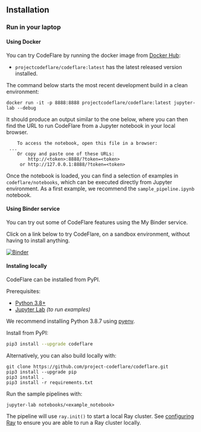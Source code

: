 <!--
{% comment %}
Copyright 2021 IBM

Licensed under the Apache License, Version 2.0 (the "License");
you may not use this file except in compliance with the License.
You may obtain a copy of the License at

http://www.apache.org/licenses/LICENSE-2.0

Unless required by applicable law or agreed to in writing, software
distributed under the License is distributed on an "AS IS" BASIS,
WITHOUT WARRANTIES OR CONDITIONS OF ANY KIND, either express or implied.
See the License for the specific language governing permissions and
limitations under the License.
{% endcomment %}
-->

## Installation

### Run in your laptop

#### Using Docker

You can try CodeFlare by running the docker image from [Docker Hub](https://hub.docker.com/r/projectcodeflare/codeflare/tags):
- `projectcodeflare/codeflare:latest` has the latest released version installed.

The command below starts the most recent development build in a clean environment:

```
docker run -it -p 8888:8888 projectcodeflare/codeflare:latest jupyter-lab --debug
```

It should produce an output similar to the one below, where you can then find the URL to run CodeFlare from a Jupyter notebook in your local browser.

```
    To access the notebook, open this file in a browser:
 ...
    Or copy and paste one of these URLs:
        http://<token>:8888/?token=<token>
     or http://127.0.0.1:8888/?token=<token>
```

Once the notebook is loaded, you can find a selection of examples in `codeflare/notebooks`, which can be executed directly from Jupyter environment. As a first example, we recommend the `sample_pipeline.ipynb` notebook.

#### Using Binder service

You can try out some of CodeFlare features using the My Binder service.

Click on a link below to try CodeFlare, on a sandbox environment, without having to install anything.

[![Binder](https://mybinder.org/badge_logo.svg)](https://mybinder.org/v2/gh/project-codeflare/codeflare.git/master)

#### Instaling locally

CodeFlare can be installed from PyPI.

Prerequisites:
* [Python 3.8+](https://www.python.org/downloads/)
* [Jupyter Lab](https://www.python.org/downloads/) *(to run examples)*

We recommend installing Python 3.8.7 using
[pyenv](https://github.com/pyenv/pyenv).


Install from PyPI:
```bash
pip3 install --upgrade codeflare
```


Alternatively, you can also build locally with:
```shell
git clone https://github.com/project-codeflare/codeflare.git
pip3 install --upgrade pip
pip3 install .
pip3 install -r requirements.txt 
```

Run the sample pipelines with:
```shell
jupyter-lab notebooks/<example_notebook>
```

The pipeline will use `ray.init()` to start a local Ray cluster. See [configuring Ray](https://docs.ray.io/en/master/configure.html) to ensure you are able to run a Ray cluster locally.
